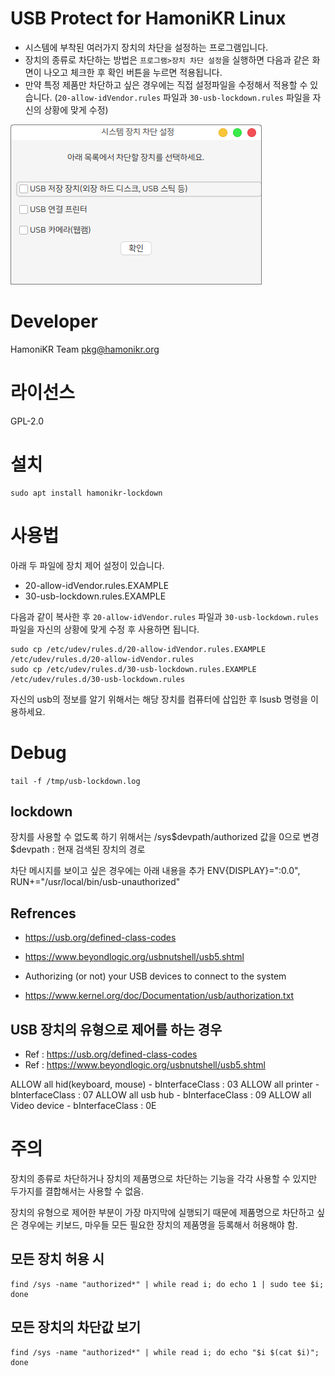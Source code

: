 # USB Protect for HamoniKR Linux

* 시스템에 부착된 여러가지 장치의 차단을 설정하는 프로그램입니다.
* 장치의 종류로 차단하는 방법은 `프로그램>장치 차단 설정`을 실행하면 다음과 같은 화면이 나오고 체크한 후 확인 버튼을 누르면 적용됩니다.
* 만약 특정 제품만 차단하고 싶은 경우에는 직접 설정파일을 수정해서 적용할 수 있습니다. (`20-allow-idVendor.rules` 파일과 `30-usb-lockdown.rules` 파일을 자신의 상황에 맞게 수정)


![app](./img/app.png)

# Developer

HamoniKR Team <pkg@hamonikr.org>

# 라이선스

GPL-2.0

# 설치

```
sudo apt install hamonikr-lockdown
```

# 사용법

아래 두 파일에 장치 제어 설정이 있습니다.
* 20-allow-idVendor.rules.EXAMPLE
* 30-usb-lockdown.rules.EXAMPLE

다음과 같이 복사한 후 `20-allow-idVendor.rules` 파일과 `30-usb-lockdown.rules` 파일을 자신의 상황에 맞게 수정 후 사용하면 됩니다.

```
sudo cp /etc/udev/rules.d/20-allow-idVendor.rules.EXAMPLE /etc/udev/rules.d/20-allow-idVendor.rules
sudo cp /etc/udev/rules.d/30-usb-lockdown.rules.EXAMPLE /etc/udev/rules.d/30-usb-lockdown.rules

```

자신의 usb의 정보를 알기 위해서는 해당 장치를 컴퓨터에 삽입한 후 lsusb 명령을 이용하세요.

# Debug

```tail -f /tmp/usb-lockdown.log```

## lockdown 
장치를 사용할 수 없도록 하기 위해서는 /sys$devpath/authorized 값을 0으로 변경
$devpath : 현재 검색된 장치의 경로

차단 메시지를 보이고 싶은 경우에는 아래 내용을 추가
ENV{DISPLAY}=":0.0", RUN+="/usr/local/bin/usb-unauthorized"

## Refrences
* https://usb.org/defined-class-codes
* https://www.beyondlogic.org/usbnutshell/usb5.shtml
 
* Authorizing (or not) your USB devices to connect to the system
* https://www.kernel.org/doc/Documentation/usb/authorization.txt
 
## USB 장치의 유형으로 제어를 하는 경우

* Ref : https://usb.org/defined-class-codes
* Ref : https://www.beyondlogic.org/usbnutshell/usb5.shtml

ALLOW all hid(keyboard, mouse) - bInterfaceClass : 03
ALLOW all printer - bInterfaceClass : 07
ALLOW all usb hub - bInterfaceClass : 09
ALLOW all Video device - bInterfaceClass : 0E

# 주의
장치의 종류로 차단하거나 장치의 제품명으로 차단하는 기능을 
각각 사용할 수 있지만 두가지를 결합해서는 사용할 수 없음.

장치의 유형으로 제어한 부분이 가장 마지막에 실행되기 때문에
제품명으로 차단하고 싶은 경우에는 키보드, 마우들 모든 필요한 장치의 제품명을 등록해서 허용해야 함.

## 모든 장치 허용 시
```
find /sys -name "authorized*" | while read i; do echo 1 | sudo tee $i; done
```

## 모든 장치의 차단값 보기
```
find /sys -name "authorized*" | while read i; do echo "$i $(cat $i)"; done
```
